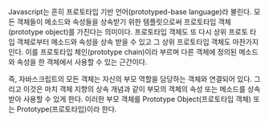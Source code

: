Javascript는 흔히 프로토타입 기반 언어(prototyped-base language)라 불린다.
모든 객체들이 메소드와 속성들을 상속받기 위한 템플릿으로써 프로토타입 객체(prototype object)를
가진다는 의미이다.
프로토타입 객체도 또 다시 상위 프로토 타입 객체로부터 메소드와 속성을 상속 받을 수 있고
그 상위 프로토타입 객체도 마찬가지인다. 이를 프로토타입 체인(prototype chain)이라 부르며
다른 객체에 정의된 메소드와 속성을 한 객체에서 사용할 수 있는 근간이다.

즉, 자바스크립트의 모든 객체는 자신의 부모 역할을 담당하는 객체와 연결되어 있다.
그리고 이것은 마치 객체 지향의 상속 개념과 같이
부모의 객체의 속성 또는 메소드를 상속받아 사용할 수 있게 한다.
이러한 부모 객체를 Prototype Object(프로토타입 객체) 또는 Prototype(프로토타입)이라 한다.

